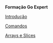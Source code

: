 **Formação Go Expert**

[Introdução](docs/introducao/README.md)

[Comandos](docs/comandos/README.md)

[Arrays e Slices](docs/dados-compostos/README.md)